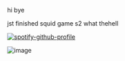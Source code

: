 hi bye

jst finished squid game s2 what thehell

[![spotify-github-profile](https://spotify-github-profile.kittinanx.com/api/view?uid=31ccuakfop2nbrlfgknd5fracn3i&cover_image=true&theme=natemoo-re&show_offline=false&background_color=121212&interchange=true&bar_color=fbfbfb&bar_color_cover=false)](https://github.com/kittinan/spotify-github-profile)


![image](https://github.com/user-attachments/assets/39a35ca3-48aa-4232-bb14-1a89711af550)

